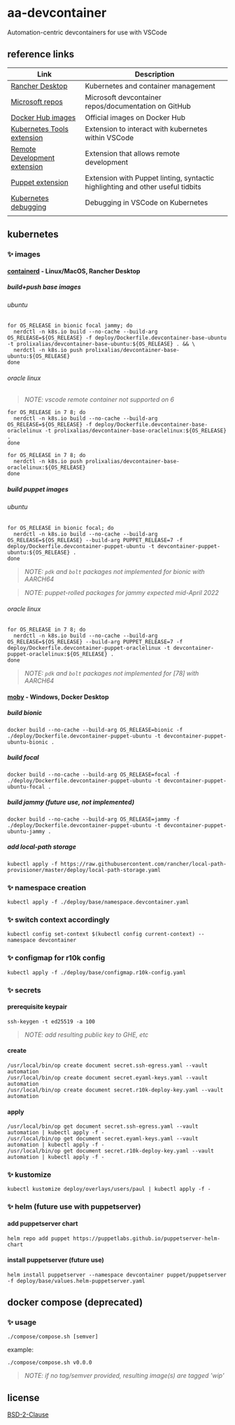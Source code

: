 # aa-devcontainer
Automation-centric devcontainers for use with VSCode
## reference links

| Link | Description |
| ----------- | ----------- |
| [Rancher Desktop](https://rancherdesktop.io)| Kubernetes and container management |
| [Microsoft repos](https://github.com/microsoft/vscode-dev-containers) | Microsoft devcontainer repos/documentation on GitHub |
| [Docker Hub images](https://hub.docker.com/_/microsoft-vscode-devcontainers) | Official images on Docker Hub |
| [Kubernetes Tools extension](https://marketplace.visualstudio.com/items?itemName=ms-kubernetes-tools.vscode-kubernetes-tools) | Extension to interact with kubernetes within VSCode |
| [Remote Development extension](https://marketplace.visualstudio.com/items?itemName=ms-vscode-remote.vscode-remote-extensionpack) | Extension that allows remote development |
| [Puppet extension](https://marketplace.visualstudio.com/items?itemName=puppet.puppet-vscode) | Extension with Puppet linting, syntactic highlighting and other useful tidbits |
| [Kubernetes debugging](https://github.com/Azure/vscode-kubernetes-tools/blob/master/debug-on-kubernetes.md) | Debugging in VSCode on Kubernetes |
| []() | |

## kubernetes
### :sparkles: images
#### [containerd](https://containerd.io) - Linux/MacOS, Rancher Desktop
##### build+push base images
###### ubuntu
```shell
for OS_RELEASE in bionic focal jammy; do
  nerdctl -n k8s.io build --no-cache --build-arg OS_RELEASE=${OS_RELEASE} -f deploy/Dockerfile.devcontainer-base-ubuntu -t prolixalias/devcontainer-base-ubuntu:${OS_RELEASE} . && \
  nerdctl -n k8s.io push prolixalias/devcontainer-base-ubuntu:${OS_RELEASE}
done
```
###### oracle linux
  > *NOTE: vscode remote container not supported on 6*
```shell
for OS_RELEASE in 7 8; do
  nerdctl -n k8s.io build --no-cache --build-arg OS_RELEASE=${OS_RELEASE} -f deploy/Dockerfile.devcontainer-base-oraclelinux -t prolixalias/devcontainer-base-oraclelinux:${OS_RELEASE} .
done
```
```shell
for OS_RELEASE in 7 8; do
  nerdctl -n k8s.io push prolixalias/devcontainer-base-oraclelinux:${OS_RELEASE}
done
```
##### build puppet images
###### ubuntu
```shell
for OS_RELEASE in bionic focal; do
  nerdctl -n k8s.io build --no-cache --build-arg OS_RELEASE=${OS_RELEASE} --build-arg PUPPET_RELEASE=7 -f deploy/Dockerfile.devcontainer-puppet-ubuntu -t devcontainer-puppet-ubuntu:${OS_RELEASE} .
done
```
  > *NOTE: `pdk` and `bolt` packages not implemented for bionic with AARCH64*

  > *NOTE: puppet-rolled packages for jammy expected mid-April 2022*
###### oracle linux
```shell
for OS_RELEASE in 7 8; do
  nerdctl -n k8s.io build --no-cache --build-arg OS_RELEASE=${OS_RELEASE} --build-arg PUPPET_RELEASE=7 -f deploy/Dockerfile.devcontainer-puppet-oraclelinux -t devcontainer-puppet-oraclelinux:${OS_RELEASE} .
done
```
  > *NOTE: `pdk` and `bolt` packages not implemented for [78] with AARCH64*
#### [moby](https://mobyproject.org) - Windows, Docker Desktop
##### build bionic
```shell
docker build --no-cache --build-arg OS_RELEASE=bionic -f ./deploy/Dockerfile.devcontainer-puppet-ubuntu -t devcontainer-puppet-ubuntu-bionic .
```
##### build focal
```shell
docker build --no-cache --build-arg OS_RELEASE=focal -f ./deploy/Dockerfile.devcontainer-puppet-ubuntu -t devcontainer-puppet-ubuntu-focal .
```
##### build jammy (future use, not implemented)
```shell
docker build --no-cache --build-arg OS_RELEASE=jammy -f ./deploy/Dockerfile.devcontainer-puppet-ubuntu -t devcontainer-puppet-ubuntu-jammy .
```
##### add local-path storage
```shell
kubectl apply -f https://raw.githubusercontent.com/rancher/local-path-provisioner/master/deploy/local-path-storage.yaml
```
### :sparkles: namespace creation
```shell
kubectl apply -f ./deploy/base/namespace.devcontainer.yaml
```
### :sparkles: switch context accordingly
```shell
kubectl config set-context $(kubectl config current-context) --namespace devcontainer
```
### :sparkles: configmap for r10k config
```shell
kubectl apply -f ./deploy/base/configmap.r10k-config.yaml
```
### :sparkles: secrets
#### prerequisite keypair
```shell
ssh-keygen -t ed25519 -a 100
```
> *NOTE: add resulting public key to GHE, etc*
#### create
```shell
/usr/local/bin/op create document secret.ssh-egress.yaml --vault automation
/usr/local/bin/op create document secret.eyaml-keys.yaml --vault automation
/usr/local/bin/op create document secret.r10k-deploy-key.yaml --vault automation
```
#### apply
```shell
/usr/local/bin/op get document secret.ssh-egress.yaml --vault automation | kubectl apply -f -
/usr/local/bin/op get document secret.eyaml-keys.yaml --vault automation | kubectl apply -f -
/usr/local/bin/op get document secret.r10k-deploy-key.yaml --vault automation | kubectl apply -f -
```
### :sparkles: kustomize
```shell
kubectl kustomize deploy/overlays/users/paul | kubectl apply -f -
```
### :sparkles: helm (future use with puppetserver)
#### add puppetserver chart
```shell
helm repo add puppet https://puppetlabs.github.io/puppetserver-helm-chart
```
#### install puppetserver (future use)
```shell
helm install puppetserver --namespace devcontainer puppet/puppetserver -f deploy/base/values.helm-puppetserver.yaml
```
## docker compose (deprecated)
### :sparkles: usage
`./compose/compose.sh [semver]`

example:
```shell
./compose/compose.sh v0.0.0
```
> *NOTE: if no tag/semver provided, resulting image(s) are tagged 'wip'*
## license
[BSD-2-Clause](https://opensource.org/licenses/BSD-2-Clause)
